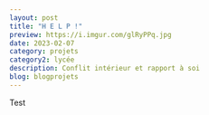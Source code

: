 ```yaml
---
layout: post
title: "H E L P !"
preview: https://i.imgur.com/glRyPPq.jpg
date: 2023-02-07
category: projets 
category2: lycée
description: Conflit intérieur et rapport à soi
blog: blogprojets
---
```


Test
